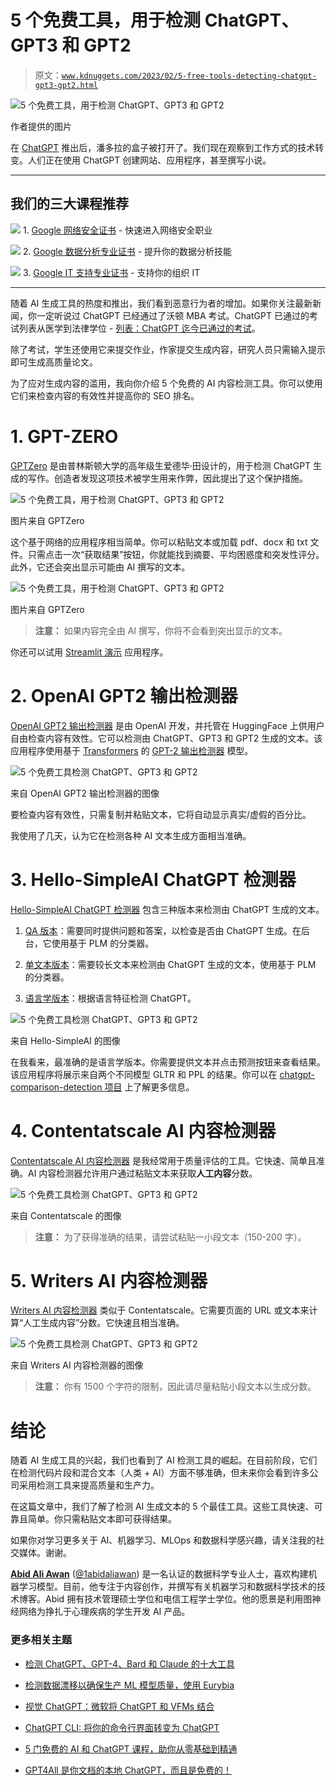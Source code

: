 # 5 个免费工具，用于检测 ChatGPT、GPT3 和 GPT2

> 原文：[`www.kdnuggets.com/2023/02/5-free-tools-detecting-chatgpt-gpt3-gpt2.html`](https://www.kdnuggets.com/2023/02/5-free-tools-detecting-chatgpt-gpt3-gpt2.html)

![5 个免费工具，用于检测 ChatGPT、GPT3 和 GPT2](img/be03db8b560f9e18801ff60215608ad9.png)

作者提供的图片

在 [ChatGPT](https://openai.com/blog/chatgpt/) 推出后，潘多拉的盒子被打开了。我们现在观察到工作方式的技术转变。人们正在使用 ChatGPT 创建网站、应用程序，甚至撰写小说。

* * *

## 我们的三大课程推荐

![](img/0244c01ba9267c002ef39d4907e0b8fb.png) 1\. [Google 网络安全证书](https://www.kdnuggets.com/google-cybersecurity) - 快速进入网络安全职业

![](img/e225c49c3c91745821c8c0368bf04711.png) 2\. [Google 数据分析专业证书](https://www.kdnuggets.com/google-data-analytics) - 提升你的数据分析技能

![](img/0244c01ba9267c002ef39d4907e0b8fb.png) 3\. [Google IT 支持专业证书](https://www.kdnuggets.com/google-itsupport) - 支持你的组织 IT

* * *

随着 AI 生成工具的热度和推出，我们看到恶意行为者的增加。如果你关注最新新闻，你一定听说过 ChatGPT 已经通过了沃顿 MBA 考试。ChatGPT 已通过的考试列表从医学到法律学位 - [列表：ChatGPT 迄今已通过的考试](https://www.businessinsider.com/list-here-are-the-exams-chatgpt-has-passed-so-far-2023-1?op=1#wharton-mba-exam-1)。

除了考试，学生还使用它来提交作业，作家提交生成内容，研究人员只需输入提示即可生成高质量论文。

为了应对生成内容的滥用，我向你介绍 5 个免费的 AI 内容检测工具。你可以使用它们来检查内容的有效性并提高你的 SEO 排名。

# 1\. GPT-ZERO

[GPTZero](https://gptzero.me/) 是由普林斯顿大学的高年级生爱德华·田设计的，用于检测 ChatGPT 生成的写作。创造者发现这项技术被学生用来作弊，因此提出了这个保护措施。

![5 个免费工具，用于检测 ChatGPT、GPT3 和 GPT2](img/19a2087be477bf95ada77dba79facda3.png)

图片来自 GPTZero

这个基于网络的应用程序相当简单。你可以粘贴文本或加载 pdf、docx 和 txt 文件。只需点击一次“获取结果”按钮，你就能找到摘要、平均困惑度和突发性评分。此外，它还会突出显示可能由 AI 撰写的文本。

![5 个免费工具，用于检测 ChatGPT、GPT3 和 GPT2](img/b377a31dc66e9e4f455926c5b1d7ee0c.png)

图片来自 GPTZero

> **注意：** 如果内容完全由 AI 撰写，你将不会看到突出显示的文本。

你还可以试用 [Streamlit 演示](https://etedward-gptzero-main-zqgfwb.streamlit.app/) 应用程序。

# 2\. OpenAI GPT2 输出检测器

[OpenAI GPT2 输出检测器](https://openai-openai-detector.hf.space/) 是由 OpenAI 开发，并托管在 HuggingFace 上供用户自由检查内容有效性。它可以检测由 ChatGPT、GPT3 和 GPT2 生成的文本。该应用程序使用基于 [Transformers](https://github.com/huggingface/transformers/commit/1c542df7e554a2014051dd09becf60f157fed524) 的 [GPT-2 输出检测器](https://github.com/openai/gpt-2-output-dataset/tree/master/detector) 模型。

![5 个免费工具检测 ChatGPT、GPT3 和 GPT2](img/524dec9fa4623aade53d61b79fdb2455.png)

来自 OpenAI GPT2 输出检测器的图像

要检查内容有效性，只需复制并粘贴文本，它将自动显示真实/虚假的百分比。

我使用了几天，认为它在检测各种 AI 文本生成方面相当准确。

# 3\. Hello-SimpleAI ChatGPT 检测器

[Hello-SimpleAI ChatGPT 检测器](https://hello-simpleai-chatgpt-detector-ling.hf.space/) 包含三种版本来检测由 ChatGPT 生成的文本。

1.  [QA 版本](https://huggingface.co/spaces/Hello-SimpleAI/chatgpt-detector-qa)：需要同时提供问题和答案，以检查是否由 ChatGPT 生成。在后台，它使用基于 PLM 的分类器。

1.  [单文本版本](https://huggingface.co/spaces/Hello-SimpleAI/chatgpt-detector-single)：需要较长文本来检测由 ChatGPT 生成的文本，使用基于 PLM 的分类器。

1.  [语言学版本](https://huggingface.co/spaces/Hello-SimpleAI/chatgpt-detector-ling)：根据语言特征检测 ChatGPT。

![5 个免费工具检测 ChatGPT、GPT3 和 GPT2](img/2fc3a835a2c6959f9b91655cbe42a881.png)

来自 Hello-SimpleAI 的图像

在我看来，最准确的是语言学版本。你需要提供文本并点击预测按钮来查看结果。该应用程序将展示来自两个不同模型 GLTR 和 PPL 的结果。你可以在 [chatgpt-comparison-detection 项目](https://github.com/Hello-SimpleAI/chatgpt-comparison-detection) 上了解更多信息。

# 4\. Contentatscale AI 内容检测器

[Contentatscale AI 内容检测器](https://contentatscale.ai/ai-content-detector/) 是我经常用于质量评估的工具。它快速、简单且准确。AI 内容检测器允许用户通过粘贴文本来获取**人工内容**分数。

![5 个免费工具检测 ChatGPT、GPT3 和 GPT2](img/f5ce9640e6a28449ebb23c35f6a0f218.png)

来自 Contentatscale 的图像

> **注意：** 为了获得准确的结果，请尝试粘贴一小段文本（150-200 字）。

# 5\. Writers AI 内容检测器

[Writers AI 内容检测器](https://writer.com/ai-content-detector/) 类似于 Contentatscale。它需要页面的 URL 或文本来计算“人工生成内容”分数。它快速且相当准确。

![5 个免费工具检测 ChatGPT、GPT3 和 GPT2](img/7ef19e0b7a4ba48a064406529b42c7a3.png)

来自 Writers AI 内容检测器的图像

> **注意：** 你有 1500 个字符的限制，因此请尽量粘贴小段文本以生成分数。

# 结论

随着 AI 生成工具的兴起，我们也看到了 AI 检测工具的崛起。在目前阶段，它们在检测代码片段和混合文本（人类 + AI）方面不够准确，但未来你会看到许多公司采用检测工具来提高质量和生产力。

在这篇文章中，我们了解了检测 AI 生成文本的 5 个最佳工具。这些工具快速、可靠且简单。你只需粘贴文本即可获得结果。

如果你对学习更多关于 AI、机器学习、MLOps 和数据科学感兴趣，请关注我的社交媒体。谢谢。

**[Abid Ali Awan](https://www.polywork.com/kingabzpro)** ([@1abidaliawan](https://twitter.com/1abidaliawan)) 是一名认证的数据科学专业人士，喜欢构建机器学习模型。目前，他专注于内容创作，并撰写有关机器学习和数据科学技术的技术博客。Abid 拥有技术管理硕士学位和电信工程学士学位。他的愿景是利用图神经网络为挣扎于心理疾病的学生开发 AI 产品。

### 更多相关主题

+   [检测 ChatGPT、GPT-4、Bard 和 Claude 的十大工具](https://www.kdnuggets.com/2023/05/top-10-tools-detecting-chatgpt-gpt4-bard-llms.html)

+   [检测数据漂移以确保生产 ML 模型质量，使用 Eurybia](https://www.kdnuggets.com/2022/07/detecting-data-drift-ensuring-production-ml-model-quality-eurybia.html)

+   [视觉 ChatGPT：微软将 ChatGPT 和 VFMs 结合](https://www.kdnuggets.com/2023/03/visual-chatgpt-microsoft-combine-chatgpt-vfms.html)

+   [ChatGPT CLI: 将你的命令行界面转变为 ChatGPT](https://www.kdnuggets.com/2023/07/chatgpt-cli-transform-commandline-interface-chatgpt.html)

+   [5 门免费的 AI 和 ChatGPT 课程，助你从零基础到精通](https://www.kdnuggets.com/5-free-courses-on-ai-and-chatgpt-to-take-you-from-0-100)

+   [GPT4All 是你文档的本地 ChatGPT，而且是免费的！](https://www.kdnuggets.com/2023/06/gpt4all-local-chatgpt-documents-free.html)
